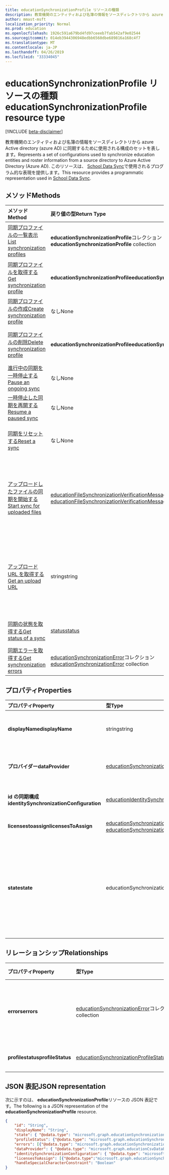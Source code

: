 ```yaml
---
title: educationSynchronizationProfile リソースの種類
description: 教育機関のエンティティおよび名簿の情報をソースディレクトリから azure Active directory (azure AD) に同期するために使用される構成のセットを表します。 このリソースは、School Data Sync で使用されるプログラム的な表現を提供します。
author: mmast-msft
localization_priority: Normal
ms.prod: education
ms.openlocfilehash: 1926c591a679bd4fd97ceeeb7fab542af9e02544
ms.sourcegitcommit: 014eb3944306948edbb6560dbe689816a168c4f7
ms.translationtype: MT
ms.contentlocale: ja-JP
ms.lasthandoff: 04/26/2019
ms.locfileid: "33334045"
---
```

# <a name="educationsynchronizationprofile-resource-type"></a><span data-ttu-id="043d3-104">educationSynchronizationProfile リソースの種類</span><span class="sxs-lookup"><span data-stu-id="043d3-104">educationSynchronizationProfile resource type</span></span>

[!INCLUDE [beta-disclaimer](../../includes/beta-disclaimer.md)]

<span data-ttu-id="043d3-105">教育機関のエンティティおよび名簿の情報をソースディレクトリから azure Active directory (azure AD) に同期するために使用される構成のセットを表します。</span><span class="sxs-lookup"><span data-stu-id="043d3-105">Represents a set of configurations used to synchronize education entities and roster information from a source directory to Azure Active Directory (Azure AD).</span></span> <span data-ttu-id="043d3-106">このリソースは、 [School Data Sync](https://sds.microsoft.com)で使用されるプログラム的な表現を提供します。</span><span class="sxs-lookup"><span data-stu-id="043d3-106">This resource provides a programmatic representation used in [School Data Sync](https://sds.microsoft.com).</span></span>

## <a name="methods"></a><span data-ttu-id="043d3-107">メソッド</span><span class="sxs-lookup"><span data-stu-id="043d3-107">Methods</span></span>

| <span data-ttu-id="043d3-108">メソッド</span><span class="sxs-lookup"><span data-stu-id="043d3-108">Method</span></span> | <span data-ttu-id="043d3-109">戻り値の型</span><span class="sxs-lookup"><span data-stu-id="043d3-109">Return Type</span></span> | <span data-ttu-id="043d3-110">説明</span><span class="sxs-lookup"><span data-stu-id="043d3-110">Description</span></span> |
|:-|:-|:-|
| [<span data-ttu-id="043d3-111">同期プロファイルの一覧表示</span><span class="sxs-lookup"><span data-stu-id="043d3-111">List synchronization profiles</span></span>](../api/educationsynchronizationprofile-list.md) | <span data-ttu-id="043d3-112">**educationSynchronizationProfile**コレクション</span><span class="sxs-lookup"><span data-stu-id="043d3-112">**educationSynchronizationProfile** collection</span></span> | <span data-ttu-id="043d3-113">テナント内のすべての同期プロファイルの一覧を取得します。</span><span class="sxs-lookup"><span data-stu-id="043d3-113">Get a list of all the synchronization profiles in the tenant.</span></span> |
| [<span data-ttu-id="043d3-114">同期プロファイルを取得する</span><span class="sxs-lookup"><span data-stu-id="043d3-114">Get synchronization profile</span></span>](../api/educationsynchronizationprofile-get.md) | <span data-ttu-id="043d3-115">**educationSynchronizationProfile**</span><span class="sxs-lookup"><span data-stu-id="043d3-115">**educationSynchronizationProfile**</span></span> | <span data-ttu-id="043d3-116">プロファイル識別子を指定して、特定のプロファイルを取得します。</span><span class="sxs-lookup"><span data-stu-id="043d3-116">Retrieve a specific profile given the profile identifier.</span></span> |
| [<span data-ttu-id="043d3-117">同期プロファイルの作成</span><span class="sxs-lookup"><span data-stu-id="043d3-117">Create synchronization profile</span></span>](../api/educationsynchronizationprofile-post.md) | <span data-ttu-id="043d3-118">なし</span><span class="sxs-lookup"><span data-stu-id="043d3-118">None</span></span> | <span data-ttu-id="043d3-119">新しい同期プロファイルを作成します。</span><span class="sxs-lookup"><span data-stu-id="043d3-119">Create a new synchronization profile.</span></span> |
| [<span data-ttu-id="043d3-120">同期プロファイルの削除</span><span class="sxs-lookup"><span data-stu-id="043d3-120">Delete synchronization profile</span></span>](../api/educationsynchronizationprofile-delete.md) | <span data-ttu-id="043d3-121">**educationSynchronizationProfile**</span><span class="sxs-lookup"><span data-stu-id="043d3-121">**educationSynchronizationProfile**</span></span> | <span data-ttu-id="043d3-122">プロファイル識別子を指定して、特定のプロファイルを削除します。</span><span class="sxs-lookup"><span data-stu-id="043d3-122">Delete a specific profile given the profile identifier.</span></span> |
| [<span data-ttu-id="043d3-123">進行中の同期を一時停止する</span><span class="sxs-lookup"><span data-stu-id="043d3-123">Pause an ongoing sync</span></span>](../api/educationsynchronizationprofile-pause.md) | <span data-ttu-id="043d3-124">なし</span><span class="sxs-lookup"><span data-stu-id="043d3-124">None</span></span> | <span data-ttu-id="043d3-125">進行中の同期を一時停止します。</span><span class="sxs-lookup"><span data-stu-id="043d3-125">Pause an ongoing synchronization.</span></span> |
| [<span data-ttu-id="043d3-126">一時停止した同期を再開する</span><span class="sxs-lookup"><span data-stu-id="043d3-126">Resume a paused sync</span></span>](../api/educationsynchronizationprofile-resume.md) | <span data-ttu-id="043d3-127">なし</span><span class="sxs-lookup"><span data-stu-id="043d3-127">None</span></span> | <span data-ttu-id="043d3-128">一時停止した同期を再開します。</span><span class="sxs-lookup"><span data-stu-id="043d3-128">Resume a paused synchronization.</span></span> |
| [<span data-ttu-id="043d3-129">同期をリセットする</span><span class="sxs-lookup"><span data-stu-id="043d3-129">Reset a sync</span></span>](../api/educationsynchronizationprofile-reset.md) | <span data-ttu-id="043d3-130">なし</span><span class="sxs-lookup"><span data-stu-id="043d3-130">None</span></span> | <span data-ttu-id="043d3-131">プロファイルの状態をリセットし、同期を再開します。</span><span class="sxs-lookup"><span data-stu-id="043d3-131">Reset the state of the profile and restart synchronization.</span></span> |
| [<span data-ttu-id="043d3-132">アップロードしたファイルの同期を開始する</span><span class="sxs-lookup"><span data-stu-id="043d3-132">Start sync for uploaded files</span></span>](../api/educationsynchronizationprofile-start.md) | <span data-ttu-id="043d3-133">[educationFileSynchronizationVerificationMessage](educationfilesynchronizationverificationmessage.md)コレクション</span><span class="sxs-lookup"><span data-stu-id="043d3-133">[educationFileSynchronizationVerificationMessage](educationfilesynchronizationverificationmessage.md) collection</span></span>| <span data-ttu-id="043d3-134">アップロードしたソースファイルを確認し、同期を開始します。</span><span class="sxs-lookup"><span data-stu-id="043d3-134">Verify the uploaded source files and start synchronization.</span></span> <span data-ttu-id="043d3-135">データプロバイダーが[educationCsvDataProvider](educationcsvdataprovider.md)の場合にのみ適用されます。</span><span class="sxs-lookup"><span data-stu-id="043d3-135">Applies only when the data provider is [educationCsvDataProvider](educationcsvdataprovider.md).</span></span> |
| [<span data-ttu-id="043d3-136">アップロード URL を取得する</span><span class="sxs-lookup"><span data-stu-id="043d3-136">Get an upload URL</span></span>](../api/educationsynchronizationprofile-uploadurl.md) | <span data-ttu-id="043d3-137">string</span><span class="sxs-lookup"><span data-stu-id="043d3-137">string</span></span> | <span data-ttu-id="043d3-138">CSV データファイルをアップロードするための短時間の URL を返します。</span><span class="sxs-lookup"><span data-stu-id="043d3-138">Return the short-lived URL to upload CSV data files.</span></span> <span data-ttu-id="043d3-139">データプロバイダーが[educationCsvDataProvider](educationcsvdataprovider.md)の場合にのみ適用されます。</span><span class="sxs-lookup"><span data-stu-id="043d3-139">Applies only when the data provider is [educationCsvDataProvider](educationcsvdataprovider.md).</span></span> |
| [<span data-ttu-id="043d3-140">同期の状態を取得する</span><span class="sxs-lookup"><span data-stu-id="043d3-140">Get status of a sync</span></span>](../api/educationsynchronizationprofilestatus-get.md) | [<span data-ttu-id="043d3-141">status</span><span class="sxs-lookup"><span data-stu-id="043d3-141">status</span></span>](educationsynchronizationprofilestatus.md) | <span data-ttu-id="043d3-142">特定の同期プロファイルの状態を返します。</span><span class="sxs-lookup"><span data-stu-id="043d3-142">Return the status of a specific synchronization profile.</span></span> |
| [<span data-ttu-id="043d3-143">同期エラーを取得する</span><span class="sxs-lookup"><span data-stu-id="043d3-143">Get synchronization errors</span></span>](../api/educationsynchronizationerrors-get.md) | <span data-ttu-id="043d3-144">[educationSynchronizationError](educationsynchronizationerror.md)コレクション</span><span class="sxs-lookup"><span data-stu-id="043d3-144">[educationSynchronizationError](educationsynchronizationerror.md) collection</span></span>| <span data-ttu-id="043d3-145">同期中に生成されたすべてのエラーを取得します。</span><span class="sxs-lookup"><span data-stu-id="043d3-145">Get all the errors generated during synchronization.</span></span> |

## <a name="properties"></a><span data-ttu-id="043d3-146">プロパティ</span><span class="sxs-lookup"><span data-stu-id="043d3-146">Properties</span></span>

| <span data-ttu-id="043d3-147">プロパティ</span><span class="sxs-lookup"><span data-stu-id="043d3-147">Property</span></span> | <span data-ttu-id="043d3-148">型</span><span class="sxs-lookup"><span data-stu-id="043d3-148">Type</span></span> | <span data-ttu-id="043d3-149">説明</span><span class="sxs-lookup"><span data-stu-id="043d3-149">Description</span></span> |
|:-|:-|:-|
| <span data-ttu-id="043d3-150">**displayName**</span><span class="sxs-lookup"><span data-stu-id="043d3-150">**displayName**</span></span> | <span data-ttu-id="043d3-151">string</span><span class="sxs-lookup"><span data-stu-id="043d3-151">string</span></span> |  <span data-ttu-id="043d3-152">id を同期するための構成プロファイルの名前。</span><span class="sxs-lookup"><span data-stu-id="043d3-152">Name of the configuration profile for syncing identities.</span></span>         |
| <span data-ttu-id="043d3-153">**プロバイダー**</span><span class="sxs-lookup"><span data-stu-id="043d3-153">**dataProvider**</span></span> | [<span data-ttu-id="043d3-154">educationSynchronizationDataProvider</span><span class="sxs-lookup"><span data-stu-id="043d3-154">educationSynchronizationDataProvider</span></span>](educationsynchronizationdataprovider.md) |  <span data-ttu-id="043d3-155">プロファイルに使用されるデータプロバイダー。</span><span class="sxs-lookup"><span data-stu-id="043d3-155">The data provider used for the profile.</span></span>         |
| <span data-ttu-id="043d3-156">**id の同期構成**</span><span class="sxs-lookup"><span data-stu-id="043d3-156">**identitySynchronizationConfiguration**</span></span> | [<span data-ttu-id="043d3-157">educationIdentitySynchronizationConfiguration</span><span class="sxs-lookup"><span data-stu-id="043d3-157">educationIdentitySynchronizationConfiguration</span></span>](educationidentitysynchronizationconfiguration.md) | <span data-ttu-id="043d3-158">id の[作成](educationidentitycreationconfiguration.md)または[一致する](educationidentitymatchingconfiguration.md)構成。</span><span class="sxs-lookup"><span data-stu-id="043d3-158">Identity [creation](educationidentitycreationconfiguration.md) or [matching](educationidentitymatchingconfiguration.md) configuration .</span></span>        |
| <span data-ttu-id="043d3-159">**licensestoassign**</span><span class="sxs-lookup"><span data-stu-id="043d3-159">**licensesToAssign**</span></span> | <span data-ttu-id="043d3-160">[educationSynchronizationLicenseAssignment](educationsynchronizationlicenseassignment.md)コレクション</span><span class="sxs-lookup"><span data-stu-id="043d3-160">[educationSynchronizationLicenseAssignment](educationsynchronizationlicenseassignment.md) collection</span></span>|  <span data-ttu-id="043d3-161">ライセンスのセットアップ構成。</span><span class="sxs-lookup"><span data-stu-id="043d3-161">License setup configuration.</span></span>        |
| <span data-ttu-id="043d3-162">**state**</span><span class="sxs-lookup"><span data-stu-id="043d3-162">**state**</span></span> | <span data-ttu-id="043d3-163">educationSynchronizationProfileState</span><span class="sxs-lookup"><span data-stu-id="043d3-163">educationSynchronizationProfileState</span></span> |  <span data-ttu-id="043d3-164">プロファイルの状態。</span><span class="sxs-lookup"><span data-stu-id="043d3-164">The state of the profile.</span></span> <span data-ttu-id="043d3-165">可能な値は、`provisioning`、`provisioned`、`provisioningFailed`、`deleting`、`deletionFailed` です。</span><span class="sxs-lookup"><span data-stu-id="043d3-165">Possible values are: `provisioning`, `provisioned`, `provisioningFailed`, `deleting`, `deletionFailed`.</span></span>          |

## <a name="relationships"></a><span data-ttu-id="043d3-166">リレーションシップ</span><span class="sxs-lookup"><span data-stu-id="043d3-166">Relationships</span></span>

| <span data-ttu-id="043d3-167">プロパティ</span><span class="sxs-lookup"><span data-stu-id="043d3-167">Property</span></span> | <span data-ttu-id="043d3-168">型</span><span class="sxs-lookup"><span data-stu-id="043d3-168">Type</span></span> | <span data-ttu-id="043d3-169">説明</span><span class="sxs-lookup"><span data-stu-id="043d3-169">Description</span></span> |
|:-|:-|:-|
| <span data-ttu-id="043d3-170">**errors**</span><span class="sxs-lookup"><span data-stu-id="043d3-170">**errors**</span></span> | <span data-ttu-id="043d3-171">[educationSynchronizationError](educationsynchronizationerror.md)コレクション</span><span class="sxs-lookup"><span data-stu-id="043d3-171">[educationSynchronizationError](educationsynchronizationerror.md) collection</span></span>| <span data-ttu-id="043d3-172">この同期プロファイルに関連付けられているすべてのエラー。</span><span class="sxs-lookup"><span data-stu-id="043d3-172">All errors associated with this synchronization profile.</span></span> |
| <span data-ttu-id="043d3-173">**profilestatus**</span><span class="sxs-lookup"><span data-stu-id="043d3-173">**profileStatus**</span></span> | [<span data-ttu-id="043d3-174">educationSynchronizationProfileStatus</span><span class="sxs-lookup"><span data-stu-id="043d3-174">educationSynchronizationProfileStatus</span></span>](educationsynchronizationprofilestatus.md) | <span data-ttu-id="043d3-175">同期の状態。</span><span class="sxs-lookup"><span data-stu-id="043d3-175">The synchronization status.</span></span> |

## <a name="json-representation"></a><span data-ttu-id="043d3-176">JSON 表記</span><span class="sxs-lookup"><span data-stu-id="043d3-176">JSON representation</span></span>
<span data-ttu-id="043d3-177">次に示すのは、 **educationSynchronizationProfile**リソースの JSON 表記です。</span><span class="sxs-lookup"><span data-stu-id="043d3-177">The following is a JSON representation of the **educationSynchronizationProfile** resource.</span></span>

<!-- {
  "blockType": "resource",
  "keyProperty": "id",
  "optionalProperties": [

  ],
  "baseType": "microsoft.graph.entity",
  "@odata.type": "microsoft.graph.educationSynchronizationProfile"
}-->

```json
{
    "id": "String",
    "displayName": "String",
    "state": { "@odata.type": "microsoft.graph.educationSynchronizationProfileState" },
    "profileStatus": {"@odata.type": "microsoft.graph.educationSynchronizationProfileStatus"},
    "errors": [{"@odata.type": "microsoft.graph.educationSynchronizationProfileStatus" }],
    "dataProvider": { "@odata.type": "microsoft.graph.educationCsvDataProvider" },
    "identitySynchronizationConfiguration": { "@odata.type": "microsoft.graph.educationIdentitySynchronizationConfiguration" },
    "licensesToAssign": [{"@odata.type":"microsoft.graph.educationSynchronizationLicenseAssignment"}],
    "handleSpecialCharacterConstraint": "Boolean"
}
```
